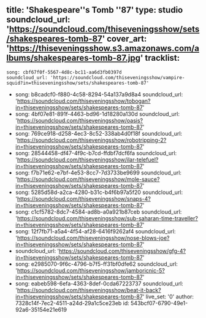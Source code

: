 title: 'Shakespeare''s Tomb ''87'
type: studio
soundcloud_url: 'https://soundcloud.com/thiseveningsshow/sets/shakespeares-tomb-87'
cover_art: 'https://thiseveningsshow.s3.amazonaws.com/albums/shakespeares-tomb-87.jpg'
tracklist:
  -
    song: cbf67f0f-5567-4d8c-bc11-aa6d3fb0397d
    soundcloud_url: 'https://soundcloud.com/thiseveningsshow/vampire-squid?in=thiseveningsshow/sets/shakespeares-tomb-87'
  -
    song: b8cadcf0-f880-4c58-8294-54a137a9d8a4
    soundcloud_url: 'https://soundcloud.com/thiseveningsshow/tobogan?in=thiseveningsshow/sets/shakespeares-tomb-87'
  -
    song: 4bf07e81-891f-4463-bd96-1d18280a130d
    soundcloud_url: 'https://soundcloud.com/thiseveningsshow/oasis?in=thiseveningsshow/sets/shakespeares-tomb-87'
  -
    song: 769ce918-d258-4ec3-8c52-338ab4d0f18f
    soundcloud_url: 'https://soundcloud.com/thiseveningsshow/robotripping-2?in=thiseveningsshow/sets/shakespeares-tomb-87'
  -
    song: 28544458-df47-4f9c-b7cd-ffdbf7dcf6fa
    soundcloud_url: 'https://soundcloud.com/thiseveningsshow/ilar-telefuel?in=thiseveningsshow/sets/shakespeares-tomb-87'
  -
    song: f7b71e62-e7bf-4e53-8cc7-7d3733be9699
    soundcloud_url: 'https://soundcloud.com/thiseveningsshow/mole-sauce?in=thiseveningsshow/sets/shakespeares-tomb-87'
  -
    song: 5285d58d-a2ca-4280-b31c-b4f6b97a5f20
    soundcloud_url: 'https://soundcloud.com/thiseveningsshow/snaps-4?in=thiseveningsshow/sets/shakespeares-tomb-87'
  -
    song: c1cf5782-8dc7-4584-ad8b-a0a921b87ceb
    soundcloud_url: 'https://soundcloud.com/thiseveningsshow/sub-saharan-time-traveller?in=thiseveningsshow/sets/shakespeares-tomb-87'
  -
    song: 12f7fb71-a5a4-4f54-af28-6416f9262af4
    soundcloud_url: 'https://soundcloud.com/thiseveningsshow/nose-blows-joe?in=thiseveningsshow/sets/shakespeares-tomb-87'
  -
    soundcloud_url: 'https://soundcloud.com/thiseveningsshow/gfg-4?in=thiseveningsshow/sets/shakespeares-tomb-87'
  -
    song: e2985070-9f6c-4796-b7f5-ff31bf0dfe62
    soundcloud_url: 'https://soundcloud.com/thiseveningsshow/jamboricnic-5?in=thiseveningsshow/sets/shakespeares-tomb-87'
  -
    song: eabeb598-6efa-4363-8def-0cda67223737
    soundcloud_url: 'https://soundcloud.com/thiseveningsshow/beat-it-back?in=thiseveningsshow/sets/shakespeares-tomb-87'
live_set: '0'
author: 7328c14f-7ec2-4511-a24d-29a1c5ce23eb
id: 543bcf07-6790-49e1-92a6-35154e21e619
